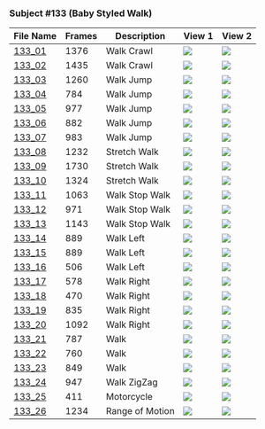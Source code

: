 ### Subject #133 (Baby Styled Walk)
|File Name|Frames|Description|View 1|View 2|
|-|-|-|-|-|
|[133_01](https://github.com/Shriinivas/cmubvh/raw/main/Sequence-131-135/133/Data/133_01.zip)|1376|Walk Crawl|<img src="https://github.com/Shriinivas/cmubvhgifs/blob/main/Sequence-131-135/133/133_01_0.gif"/>|<img src="https://github.com/Shriinivas/cmubvhgifs/blob/main/Sequence-131-135/133/133_01_1.gif"/>|
|[133_02](https://github.com/Shriinivas/cmubvh/raw/main/Sequence-131-135/133/Data/133_02.zip)|1435|Walk Crawl|<img src="https://github.com/Shriinivas/cmubvhgifs/blob/main/Sequence-131-135/133/133_02_0.gif"/>|<img src="https://github.com/Shriinivas/cmubvhgifs/blob/main/Sequence-131-135/133/133_02_1.gif"/>|
|[133_03](https://github.com/Shriinivas/cmubvh/raw/main/Sequence-131-135/133/Data/133_03.zip)|1260|Walk Jump|<img src="https://github.com/Shriinivas/cmubvhgifs/blob/main/Sequence-131-135/133/133_03_0.gif"/>|<img src="https://github.com/Shriinivas/cmubvhgifs/blob/main/Sequence-131-135/133/133_03_1.gif"/>|
|[133_04](https://github.com/Shriinivas/cmubvh/raw/main/Sequence-131-135/133/Data/133_04.zip)|784|Walk Jump|<img src="https://github.com/Shriinivas/cmubvhgifs/blob/main/Sequence-131-135/133/133_04_0.gif"/>|<img src="https://github.com/Shriinivas/cmubvhgifs/blob/main/Sequence-131-135/133/133_04_1.gif"/>|
|[133_05](https://github.com/Shriinivas/cmubvh/raw/main/Sequence-131-135/133/Data/133_05.zip)|977|Walk Jump|<img src="https://github.com/Shriinivas/cmubvhgifs/blob/main/Sequence-131-135/133/133_05_0.gif"/>|<img src="https://github.com/Shriinivas/cmubvhgifs/blob/main/Sequence-131-135/133/133_05_1.gif"/>|
|[133_06](https://github.com/Shriinivas/cmubvh/raw/main/Sequence-131-135/133/Data/133_06.zip)|882|Walk Jump|<img src="https://github.com/Shriinivas/cmubvhgifs/blob/main/Sequence-131-135/133/133_06_0.gif"/>|<img src="https://github.com/Shriinivas/cmubvhgifs/blob/main/Sequence-131-135/133/133_06_1.gif"/>|
|[133_07](https://github.com/Shriinivas/cmubvh/raw/main/Sequence-131-135/133/Data/133_07.zip)|983|Walk Jump|<img src="https://github.com/Shriinivas/cmubvhgifs/blob/main/Sequence-131-135/133/133_07_0.gif"/>|<img src="https://github.com/Shriinivas/cmubvhgifs/blob/main/Sequence-131-135/133/133_07_1.gif"/>|
|[133_08](https://github.com/Shriinivas/cmubvh/raw/main/Sequence-131-135/133/Data/133_08.zip)|1232|Stretch Walk|<img src="https://github.com/Shriinivas/cmubvhgifs/blob/main/Sequence-131-135/133/133_08_0.gif"/>|<img src="https://github.com/Shriinivas/cmubvhgifs/blob/main/Sequence-131-135/133/133_08_1.gif"/>|
|[133_09](https://github.com/Shriinivas/cmubvh/raw/main/Sequence-131-135/133/Data/133_09.zip)|1730|Stretch Walk|<img src="https://github.com/Shriinivas/cmubvhgifs/blob/main/Sequence-131-135/133/133_09_0.gif"/>|<img src="https://github.com/Shriinivas/cmubvhgifs/blob/main/Sequence-131-135/133/133_09_1.gif"/>|
|[133_10](https://github.com/Shriinivas/cmubvh/raw/main/Sequence-131-135/133/Data/133_10.zip)|1324|Stretch Walk|<img src="https://github.com/Shriinivas/cmubvhgifs/blob/main/Sequence-131-135/133/133_10_0.gif"/>|<img src="https://github.com/Shriinivas/cmubvhgifs/blob/main/Sequence-131-135/133/133_10_1.gif"/>|
|[133_11](https://github.com/Shriinivas/cmubvh/raw/main/Sequence-131-135/133/Data/133_11.zip)|1063|Walk Stop Walk|<img src="https://github.com/Shriinivas/cmubvhgifs/blob/main/Sequence-131-135/133/133_11_0.gif"/>|<img src="https://github.com/Shriinivas/cmubvhgifs/blob/main/Sequence-131-135/133/133_11_1.gif"/>|
|[133_12](https://github.com/Shriinivas/cmubvh/raw/main/Sequence-131-135/133/Data/133_12.zip)|971|Walk Stop Walk|<img src="https://github.com/Shriinivas/cmubvhgifs/blob/main/Sequence-131-135/133/133_12_0.gif"/>|<img src="https://github.com/Shriinivas/cmubvhgifs/blob/main/Sequence-131-135/133/133_12_1.gif"/>|
|[133_13](https://github.com/Shriinivas/cmubvh/raw/main/Sequence-131-135/133/Data/133_13.zip)|1143|Walk Stop Walk|<img src="https://github.com/Shriinivas/cmubvhgifs/blob/main/Sequence-131-135/133/133_13_0.gif"/>|<img src="https://github.com/Shriinivas/cmubvhgifs/blob/main/Sequence-131-135/133/133_13_1.gif"/>|
|[133_14](https://github.com/Shriinivas/cmubvh/raw/main/Sequence-131-135/133/Data/133_14.zip)|889|Walk Left|<img src="https://github.com/Shriinivas/cmubvhgifs/blob/main/Sequence-131-135/133/133_14_0.gif"/>|<img src="https://github.com/Shriinivas/cmubvhgifs/blob/main/Sequence-131-135/133/133_14_1.gif"/>|
|[133_15](https://github.com/Shriinivas/cmubvh/raw/main/Sequence-131-135/133/Data/133_15.zip)|889|Walk Left|<img src="https://github.com/Shriinivas/cmubvhgifs/blob/main/Sequence-131-135/133/133_15_0.gif"/>|<img src="https://github.com/Shriinivas/cmubvhgifs/blob/main/Sequence-131-135/133/133_15_1.gif"/>|
|[133_16](https://github.com/Shriinivas/cmubvh/raw/main/Sequence-131-135/133/Data/133_16.zip)|506|Walk Left|<img src="https://github.com/Shriinivas/cmubvhgifs/blob/main/Sequence-131-135/133/133_16_0.gif"/>|<img src="https://github.com/Shriinivas/cmubvhgifs/blob/main/Sequence-131-135/133/133_16_1.gif"/>|
|[133_17](https://github.com/Shriinivas/cmubvh/raw/main/Sequence-131-135/133/Data/133_17.zip)|578|Walk Right|<img src="https://github.com/Shriinivas/cmubvhgifs/blob/main/Sequence-131-135/133/133_17_0.gif"/>|<img src="https://github.com/Shriinivas/cmubvhgifs/blob/main/Sequence-131-135/133/133_17_1.gif"/>|
|[133_18](https://github.com/Shriinivas/cmubvh/raw/main/Sequence-131-135/133/Data/133_18.zip)|470|Walk Right|<img src="https://github.com/Shriinivas/cmubvhgifs/blob/main/Sequence-131-135/133/133_18_0.gif"/>|<img src="https://github.com/Shriinivas/cmubvhgifs/blob/main/Sequence-131-135/133/133_18_1.gif"/>|
|[133_19](https://github.com/Shriinivas/cmubvh/raw/main/Sequence-131-135/133/Data/133_19.zip)|835|Walk Right|<img src="https://github.com/Shriinivas/cmubvhgifs/blob/main/Sequence-131-135/133/133_19_0.gif"/>|<img src="https://github.com/Shriinivas/cmubvhgifs/blob/main/Sequence-131-135/133/133_19_1.gif"/>|
|[133_20](https://github.com/Shriinivas/cmubvh/raw/main/Sequence-131-135/133/Data/133_20.zip)|1092|Walk Right|<img src="https://github.com/Shriinivas/cmubvhgifs/blob/main/Sequence-131-135/133/133_20_0.gif"/>|<img src="https://github.com/Shriinivas/cmubvhgifs/blob/main/Sequence-131-135/133/133_20_1.gif"/>|
|[133_21](https://github.com/Shriinivas/cmubvh/raw/main/Sequence-131-135/133/Data/133_21.zip)|787|Walk|<img src="https://github.com/Shriinivas/cmubvhgifs/blob/main/Sequence-131-135/133/133_21_0.gif"/>|<img src="https://github.com/Shriinivas/cmubvhgifs/blob/main/Sequence-131-135/133/133_21_1.gif"/>|
|[133_22](https://github.com/Shriinivas/cmubvh/raw/main/Sequence-131-135/133/Data/133_22.zip)|760|Walk|<img src="https://github.com/Shriinivas/cmubvhgifs/blob/main/Sequence-131-135/133/133_22_0.gif"/>|<img src="https://github.com/Shriinivas/cmubvhgifs/blob/main/Sequence-131-135/133/133_22_1.gif"/>|
|[133_23](https://github.com/Shriinivas/cmubvh/raw/main/Sequence-131-135/133/Data/133_23.zip)|849|Walk|<img src="https://github.com/Shriinivas/cmubvhgifs/blob/main/Sequence-131-135/133/133_23_0.gif"/>|<img src="https://github.com/Shriinivas/cmubvhgifs/blob/main/Sequence-131-135/133/133_23_1.gif"/>|
|[133_24](https://github.com/Shriinivas/cmubvh/raw/main/Sequence-131-135/133/Data/133_24.zip)|947|Walk ZigZag|<img src="https://github.com/Shriinivas/cmubvhgifs/blob/main/Sequence-131-135/133/133_24_0.gif"/>|<img src="https://github.com/Shriinivas/cmubvhgifs/blob/main/Sequence-131-135/133/133_24_1.gif"/>|
|[133_25](https://github.com/Shriinivas/cmubvh/raw/main/Sequence-131-135/133/Data/133_25.zip)|411|Motorcycle|<img src="https://github.com/Shriinivas/cmubvhgifs/blob/main/Sequence-131-135/133/133_25_0.gif"/>|<img src="https://github.com/Shriinivas/cmubvhgifs/blob/main/Sequence-131-135/133/133_25_1.gif"/>|
|[133_26](https://github.com/Shriinivas/cmubvh/raw/main/Sequence-131-135/133/Data/133_26.zip)|1234|Range of Motion|<img src="https://github.com/Shriinivas/cmubvhgifs/blob/main/Sequence-131-135/133/133_26_0.gif"/>|<img src="https://github.com/Shriinivas/cmubvhgifs/blob/main/Sequence-131-135/133/133_26_1.gif"/>|
